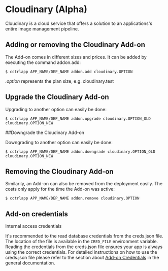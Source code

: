 # Cloudinary (Alpha)

Cloudinary is a cloud service that offers a solution to an applications's entire image management pipeline.

## Adding or removing the Cloudinary Add-on

The Add-on comes in different sizes and prices. It can be added by executing the command addon.add:

~~~
$ cctrlapp APP_NAME/DEP_NAME addon.add cloudinary.OPTION
~~~
*.option* represents the plan size, e.g. cloudinary.test


## Upgrade the Cloudinary Add-on

Upgrading to another option can easily be done:

~~~
$ cctrlapp APP_NAME/DEP_NAME addon.upgrade cloudinary.OPTION_OLD cloudinary.OPTION_NEW
~~~

##Downgrade the Cloudinary Add-on

Downgrading to another option can easily be done:

~~~
$ cctrlapp APP_NAME/DEP_NAME addon.downgrade cloudinary.OPTION_OLD cloudinary.OPTION_NEW
~~~

## Removing the Cloudinary Add-on

Similarily, an Add-on can also be removed from the deployment easily. The costs only apply for the time the Add-on was active:

~~~
$ cctrlapp APP_NAME/DEP_NAME addon.remove cloudinary.OPTION
~~~

## Add-on credentials

Internal access credentials

It's recommended to the read database credentials from the creds.json file. The location of the file is available in the `CRED_FILE` environment variable. Reading the credentials from the creds.json file ensures your app is always using the correct credentials. For detailed instructions on how to use the creds.json file please refer to the section about [Add-on Credentials](https://www.cloudcontrol.com/dev-center/platform-documentation#add-on-credentials) in the general documentation.

